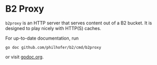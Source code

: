 # B2 Proxy

`b2proxy` is an HTTP server that serves
content out of a B2 bucket. It is designed
to play nicely with HTTP(S) caches.

For up-to-date documentation, run
```
go doc github.com/philhofer/b2/cmd/b2proxy
```
or visit [godoc.org](https://godoc.org/github.com/philhofer/b2/cmd/b2proxy).
